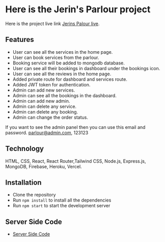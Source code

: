 # Here is the Jerin's Parlour project

Here is the project live link [Jerins Palour live](https://jerins-parlour-client-jet.vercel.app/).

## Features

-   User can see all the services in the home page.
-   User can book  services from the parlour.
-   Booking service will be added to mongodb database.
-   User can see all their bookings in dashboard under the bookings icon. 
-   User can see all the reviews in the home page.
-   Added private route for dashboard and services route.
-   Added JWT token for authentication.
-   Admin can add new services.
-   Admin can see all the bookings in the dashboard.
-   Admin can add new admin.
-   Admin can delete any service.
-   Admin can delete any booking.
-   Admin can change the order status.

If you want to see the admin panel then you can use this email and password.
parlour@admin.com, 123123

## Technology
HTML, CSS, React, React Router,Tailwind CSS, Node.js, Express.js, MongoDB, Firebase, Heroku, Vercel.

## Installation

-   Clone the repository
-   Run `npm install` to install all the dependencies
-   Run `npm start` to start the development server

## Server Side Code

-   [Server Side Code](https://github.com/devruhul/jerins-parlour-backend)

